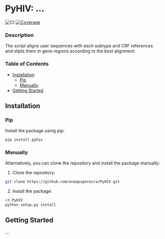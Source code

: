 # PyHIV: ...

![CI](https://github.com/anaapspereira/PyHIV/actions/workflows/ci.yml/badge.svg)
[![Coverage](https://coverage-badge.samuelcolvin.workers.dev/redirect/anaapspereira/PyHIV)](https://github.com/anaapspereira/PyHIV)

### Description

The script aligns user sequences with each subtype and CRF references and slipts them in gene regions according to the best alignment. 

### Table of Contents

- [Installation](#installation)
    - [Pip](#pip)
    - [Manually](#manually)
- [Getting Started](#getting-started)

## Installation

### Pip

Install the package using pip:

```bash
pip install pyhiv
```

### Manually

Alternatively, you can clone the repository and install the package manually:

1. Clone the repository:

```bash
git clone https://github.com/anaapspereira/PyHIV.git
```

2. Install the package:

```bash
cd PyHIV
python setup.py install
```

## Getting Started

...
